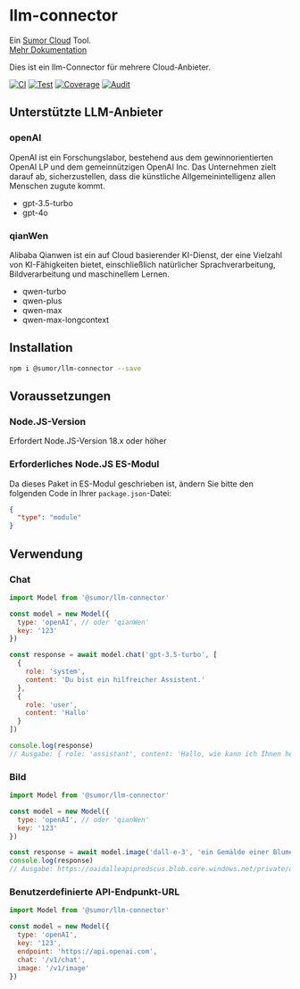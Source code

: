 # llm-connector

Ein [Sumor Cloud](https://sumor.cloud) Tool.  
[Mehr Dokumentation](https://sumor.cloud/llm-connector)

Dies ist ein llm-Connector für mehrere Cloud-Anbieter.

[![CI](https://github.com/sumor-cloud/llm-connector/actions/workflows/ci.yml/badge.svg)](https://github.com/sumor-cloud/llm-connector/actions/workflows/ci.yml)
[![Test](https://github.com/sumor-cloud/llm-connector/actions/workflows/ut.yml/badge.svg)](https://github.com/sumor-cloud/llm-connector/actions/workflows/ut.yml)
[![Coverage](https://github.com/sumor-cloud/llm-connector/actions/workflows/coverage.yml/badge.svg)](https://github.com/sumor-cloud/llm-connector/actions/workflows/coverage.yml)
[![Audit](https://github.com/sumor-cloud/llm-connector/actions/workflows/audit.yml/badge.svg)](https://github.com/sumor-cloud/llm-connector/actions/workflows/audit.yml)

## Unterstützte LLM-Anbieter

### openAI

OpenAI ist ein Forschungslabor, bestehend aus dem gewinnorientierten OpenAI LP und dem gemeinnützigen OpenAI Inc. Das Unternehmen zielt darauf ab, sicherzustellen, dass die künstliche Allgemeinintelligenz allen Menschen zugute kommt.

- gpt-3.5-turbo
- gpt-4o

### qianWen

Alibaba Qianwen ist ein auf Cloud basierender KI-Dienst, der eine Vielzahl von KI-Fähigkeiten bietet, einschließlich natürlicher Sprachverarbeitung, Bildverarbeitung und maschinellem Lernen.

- qwen-turbo
- qwen-plus
- qwen-max
- qwen-max-longcontext

## Installation

```bash
npm i @sumor/llm-connector --save
```

## Voraussetzungen

### Node.JS-Version

Erfordert Node.JS-Version 18.x oder höher

### Erforderliches Node.JS ES-Modul

Da dieses Paket in ES-Modul geschrieben ist, ändern Sie bitte den folgenden Code in Ihrer `package.json`-Datei:

```json
{
  "type": "module"
}
```

## Verwendung

### Chat

```javascript
import Model from '@sumor/llm-connector'

const model = new Model({
  type: 'openAI', // oder 'qianWen'
  key: '123'
})

const response = await model.chat('gpt-3.5-turbo', [
  {
    role: 'system',
    content: 'Du bist ein hilfreicher Assistent.'
  },
  {
    role: 'user',
    content: 'Hallo'
  }
])

console.log(response)
// Ausgabe: { role: 'assistant', content: 'Hallo, wie kann ich Ihnen heute helfen?' }
```

### Bild

```javascript
import Model from '@sumor/llm-connector'

const model = new Model({
  type: 'openAI', // oder 'qianWen'
  key: '123'
})

const response = await model.image('dall-e-3', 'ein Gemälde einer Blumenvase', '1024x1024')
console.log(response)
// Ausgabe: https://oaidalleapiprodscus.blob.core.windows.net/private/org-B7O45Q0iSubrkWb...
```

### Benutzerdefinierte API-Endpunkt-URL

```javascript
import Model from '@sumor/llm-connector'

const model = new Model({
  type: 'openAI',
  key: '123',
  endpoint: 'https://api.openai.com',
  chat: '/v1/chat',
  image: '/v1/image'
})
```
